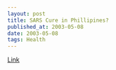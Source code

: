 ```yaml
---
layout: post
title: SARS Cure in Phillipines?
published_at: 2003-05-08
date: 2003-05-08
tags: Health
---
```


[Link](http://c.moreover.com/click/here.pl?r70757887)  